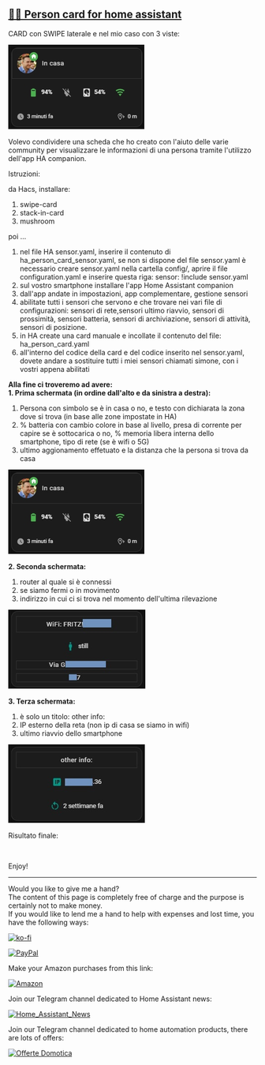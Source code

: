 <h2><span style="text-decoration: underline;"><strong>🧑🏻 Person card for home assistant</strong></span></h2>

CARD con SWIPE laterale e nel mio caso con 3 viste:

<p><img src="example/example1.jpg" alt="" /></p>

<p>Volevo condividere una scheda che ho creato con l'aiuto delle varie community per visualizzare le informazioni di una persona tramite l'utilizzo dell'app HA companion.</p>

<p dir="auto">Istruzioni:</p>

da Hacs, installare:
1. swipe-card
2. stack-in-card
3. mushroom

poi ...
1. nel file HA sensor.yaml, inserire il contenuto di ha_person_card_sensor.yaml, se non si dispone del file sensor.yaml è necessario creare sensor.yaml nella cartella config/, aprire il file configuration.yaml e inserire questa riga: sensor: !include sensor.yaml
2. sul vostro smartphone installare l'app Home Assistant companion
3. dall'app andate in impostazioni, app complementare, gestione sensori
4. abilitate tutti i sensori che servono e che trovare nei vari file di configurazioni: sensori di rete,sensori ultimo riavvio, sensori di prossimità, sensori batteria, sensori di archiviazione, sensori di attività, sensori di posizione.
5. in HA create una card manuale e incollate il contenuto del file: ha_person_card.yaml
6. all'interno del codice della card e del codice inserito nel sensor.yaml, dovete andare a sostituire tutti i miei sensori chiamati simone, con i vostri appena abilitati

<strong>Alla fine ci troveremo ad avere:</strong><br />
<strong>1. Prima schermata (in ordine dall'alto e da sinistra a destra):</strong>
1. Persona con simbolo se è in casa o no, e testo con dichiarata la zona dove si trova (in base alle zone impostate in HA)
2. % batteria con cambio colore in base al livello, presa di corrente per capire se è sottocarica o no, % memoria libera interna dello smartphone, tipo di rete (se è wifi o 5G)
3. ultimo aggionamento effetuato e la distanza che la persona si trova da casa

<p><img src="example/example1.jpg" alt="" /></p>

<strong>2. Seconda schermata:</strong>
1. router al quale si è connessi
2. se siamo fermi o in movimento
3. indirizzo in cui ci si trova nel momento dell'ultima rilevazione

<p><img src="example/example2.jpg" alt="" /></p>

<strong>3. Terza schermata:</strong>
1. è solo un titolo: other info:
2. IP esterno della reta (non ip di casa se siamo in wifi)
3. ultimo riavvio dello smartphone

<p><img src="example/example3.jpg" alt="" /></p>

Risultato finale:

<p><img src="example/example4.gif" alt="" /></p>

<p>Enjoy!</p>

----------------------------------------
<p>Would you like to give me a hand?<br />The content of this page is completely free of charge and the purpose is certainly not to make money.<br />If you would like to lend me a hand to help with expenses and lost time, you have the following ways:</p>

[![ko-fi](https://ko-fi.com/img/githubbutton_sm.svg)](https://ko-fi.com/C0C713VTGJ)

[![PayPal](https://github.com/Simonz82/desktop-tutorial/blob/main/paypal.svg)](https://www.paypal.com/paypalme/simongmail)

Make your Amazon purchases from this link:

[![Amazon](https://github.com/Simonz82/desktop-tutorial/blob/main/Amazon_logo.jpg)](https://amzn.to/3XWWTgz)

Join our Telegram channel dedicated to Home Assistant news:

[![Home_Assistant_News](https://github.com/Simonz82/desktop-tutorial/blob/main/home_assistant_news.jpg)](https://t.me/Home_Assistant_News)

Join our Telegram channel dedicated to home automation products, there are lots of offers:

[![Offerte Domotica](https://github.com/Simonz82/desktop-tutorial/blob/main/offerte_domotica.jpg)](https://t.me/offerte_domotica_ita)

